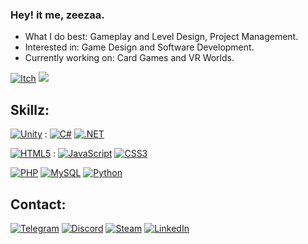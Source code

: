 ### Hey! it me, zeezaa.
- What I do best: Gameplay and Level Design, Project Management.
- Interested in: Game Design and Software Development.
- Currently working on: Card Games and VR Worlds.

[<img alt="Itch" src="https://img.shields.io/badge/Itch.io-FA5C5C?style=for-the-badge&logo=itch.io&logoColor=white"/>](https://zeezaa.itch.io)
[<img src="https://img.shields.io/badge/-0d1117?style=for-the-badge&logo=youtube&logoColor=0d1117"/>](https://www.youtu.be/JojwHc1MKag)

## Skillz:
[<img alt="Unity" src="https://img.shields.io/badge/Unity-100000?style=for-the-badge&logo=unity&logoColor=white" />](https://unity.com/) : 
[<img alt="C#" src="https://img.shields.io/badge/C%23-239120?style=for-the-badge&logo=c-sharp&logoColor=white" />](https://learn.microsoft.com/en-us/dotnet/csharp/tour-of-csharp/)
[<img alt=".NET" src="https://img.shields.io/badge/.NET-512BD4?style=for-the-badge&logo=dotnet&logoColor=white" />](https://dotnet.microsoft.com/en-us/)

[<img alt="HTML5" src="https://img.shields.io/badge/HTML5-E34F26?style=for-the-badge&logo=html5&logoColor=white" />](https://en.wikipedia.org/wiki/HTML5) : 
[<img alt="JavaScript" src="https://img.shields.io/badge/JavaScript-323330?style=for-the-badge&logo=javascript&logoColor=F7DF1E"/>](https://www.javascript.com/)
[<img alt="CSS3" src="https://img.shields.io/badge/CSS3-1572B6?style=for-the-badge&logo=CSS3&logoColor=white"/>](https://developer.mozilla.org/en-US/docs/Web/CSS/)

[<img alt="PHP" src="https://img.shields.io/badge/PHP-777BB4?style=for-the-badge&logo=PHP&logoColor=white" />](https://www.php.net/)
[<img alt="MySQL" src="https://img.shields.io/badge/SQL-blue?style=for-the-badge&logo=data:image/svg%2bxml;base64,PD94bWwgdmVyc2lvbj0iMS4wIiBlbmNvZGluZz0iVVRGLTgiIHN0YW5kYWxvbmU9Im5vIj8+PHN2ZyB4bWxucz0iaHR0cDovL3d3dy53My5vcmcvMjAwMC9zdmciIHhtbDpzcGFjZT0icHJlc2VydmUiIHZpZXdCb3g9IjAgMCAxMDAgMTAwIj48cGF0aCBmaWxsPSIjZmZmIiBkPSJNNTAgMEMyMiAwIDAgMyAwIDd2MjJjMCA0IDIyIDcgNTAgN3M1MC0zIDUwLTdWN2MwLTQtMjItNy01MC03em0wIDQ2Yy0yOCAwLTUwLTMtNTAtN3YyMmMwIDQgMjIgNyA1MCA3czUwLTMgNTAtN1YzOWMwIDQtMjIgNy01MCA3em0wIDMyYy0yOCAwLTUwLTMtNTAtN3YyMmMwIDQgMjIgNyA1MCA3czUwLTMgNTAtN1Y3MWMwIDQtMjIgNy01MCA3eiIvPjwvc3ZnPg==" />]()
[<img alt="Python" src="https://img.shields.io/badge/Python-FFD43B?style=for-the-badge&logo=python&logoColor=blue" />](https://www.python.org/)

## Contact:
[<img alt="Telegram" src="https://img.shields.io/badge/Telegram-26A5E4?style=for-the-badge&logo=Telegram&logoColor=white"/>](https://t.me/zeezaavr)
[<img alt="Discord" src="https://img.shields.io/badge/Discord-5865F2?style=for-the-badge&logo=Discord&logoColor=white"/>](https://discordapp.com/users/122830393245171712)
[<img alt="Steam" src="https://img.shields.io/badge/Steam-000000?style=for-the-badge&logo=Steam&logoColor=white"/>](https://steamcommunity.com/id/zeezaaVR/)
[<img alt="LinkedIn" src="https://img.shields.io/badge/Email-D14836?style=for-the-badge&logo=gmail&logoColor=white" />](mailto:me@zeezaa.me/)
